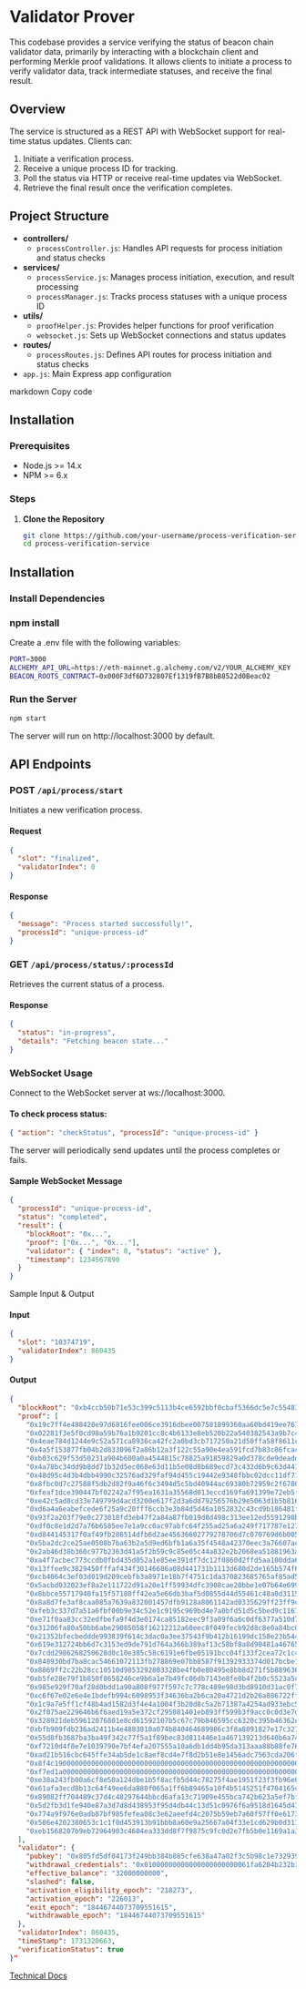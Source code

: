 # Validator Prover

This codebase provides a service verifying the status of beacon chain validator data, primarily by interacting with a blockchain client and performing Merkle proof validations. It allows clients to initiate a process to verify validator data, track intermediate statuses, and receive the final result.

## Overview

The service is structured as a REST API with WebSocket support for real-time status updates. Clients can:

1. Initiate a verification process.
2. Receive a unique process ID for tracking.
3. Poll the status via HTTP or receive real-time updates via WebSocket.
4. Retrieve the final result once the verification completes.

## Project Structure

- **controllers/**
  - `processController.js`: Handles API requests for process initiation and status checks
- **services/**
  - `processService.js`: Manages process initiation, execution, and result processing
  - `processManager.js`: Tracks process statuses with a unique process ID
- **utils/**
  - `proofHelper.js`: Provides helper functions for proof verification
  - `websocket.js`: Sets up WebSocket connections and status updates
- **routes/**
  - `processRoutes.js`: Defines API routes for process initiation and status checks
- `app.js`: Main Express app configuration

markdown
Copy code

## Installation

### Prerequisites

- Node.js >= 14.x
- NPM >= 6.x

### Steps

1. **Clone the Repository**
   ```bash
   git clone https://github.com/your-username/process-verification-service.git
   cd process-verification-service
   ```

## Installation

### Install Dependencies

### npm install

Create a .env file with the following variables:

```bash
PORT=3000
ALCHEMY_API_URL=https://eth-mainnet.g.alchemy.com/v2/YOUR_ALCHEMY_KEY
BEACON_ROOTS_CONTRACT=0x000F3df6D732807Ef1319fB7B8bB8522d0Beac02

```

### Run the Server

```bash
npm start
```

The server will run on http://localhost:3000 by default.

## API Endpoints

### POST `/api/process/start`

Initiates a new verification process.

#### Request

```json
{
  "slot": "finalized",
  "validatorIndex": 0
}
```

#### Response

```json
{
  "message": "Process started successfully!",
  "processId": "unique-process-id"
}
```

### GET `/api/process/status/:processId`

Retrieves the current status of a process.

#### Response

```json
{
  "status": "in-progress",
  "details": "Fetching beacon state..."
}
```

### WebSocket Usage

Connect to the WebSocket server at ws://localhost:3000.

#### To check process status:

```json
{ "action": "checkStatus", "processId": "unique-process-id" }
```

The server will periodically send updates until the process completes or fails.

#### Sample WebSocket Message

```json
{
  "processId": "unique-process-id",
  "status": "completed",
  "result": {
    "blockRoot": "0x...",
    "proof": ["0x...", "0x..."],
    "validator": { "index": 0, "status": "active" },
    "timestamp": 1234567890
  }
}
```

Sample Input & Output

#### Input

```json
{
  "slot": "10374719",
  "validatorIndex": 860435
}
```

#### Output

```json
{
  "blockRoot": "0xb4ccb50b71e53c399c5113b4ce6592bbf0cbaf5366dc5e7c5548351f38b6e782",
  "proof": [
    "0x19c7ff4e488420e97d6816fee006ce3916dbee007581899360aa60bd419ee767",
    "0x02281f3e5f0cd98a59b76a1b9201cc8c4b6133e8eb520b22a540382543a9b7c4",
    "0x4eae784d1244e9c52a571ca8936ca42fc2a0bd3cb717250a21d50ffa58f8611c",
    "0x4a5f153877fb04b2d833096f2a86b12a3f122c55a90e4ea591fcd7b83c86fcac",
    "0xb03c629f53d50231a904b600a0a4544815c78825a91859829a0d378cde9deadd",
    "0x4a78bc34dd9b8dd71b32d5ec068e63d11b5e08d8b689ecd73c432d6b9c63d441",
    "0x48d95c4d3b4dbb4990c32576ad329faf94d455c19442e9348fbbc02dcc11df71",
    "0x8fbc0d7c27588f5db2d82f9a46f6c3494d5c5bd40944ac69380b72959c2f6786",
    "0xfeaf1dce390447bf02242a7f95ea1631a35568d013eccd169fa691399e72eb5f",
    "0xe42c5ad8cd33e749799d4acd3200e617f2d3a6dd79256576b29e5063d1b5b816",
    "0xd6a4a6eabefcede6f25a9c20fff6ccb3e3b84d5d46a1052832c43cd9b186481f",
    "0x93f2a203f79e0c273018fd3eb47f2a84a87fb019d8d498c313ee12ed5591298b",
    "0xdf0c8e1d2d7a76b6585ee7e1a9cc0ac97abfc64f255ad25a6a249f717787e127",
    "0xd844145317f0af49fb286514dfb6d2ae45636602779278706d7c070769d6b005",
    "0x5ba2dc2ce25ae0508b7ba63b2a5d9ed6bfb1a6a35f4548a42370eec3a76607ac",
    "0x2ab46d38b360c977b2363d41a5f2b59c9c85e05c44a832e2b2068ea51881963a",
    "0xa4f7acbec773ccdb0fbd435d052a1e85ee391df7dc12f0860d2ffd5aa100dda6",
    "0x13ffee9c3829450fffaf434f30146686a08d441731b1113d680d2de165b574f6",
    "0xcb4064c3ef03d019d209cebfb3a8971e18b7f4751c1da370823685765af85ad5",
    "0x5acbd032023ef8a2e111722d91a20e1ff59934dfc3908cae20bbe1e07b64e699",
    "0x8bbce55717948fa15f57180ff42ea5e66db3baf5d0855d44d55461c48a0d3115",
    "0x8a8d7fe3af8caa085a7639a832001457dfb9128a8061142ad0335629ff23ff9c",
    "0xfeb3c337d7a51a6fbf00b9e34c52e1c9195c969bd4e7a0bfd51d5c5bed9c1167",
    "0xe71f0aa83cc32edfbefa9f4d3e0174ca85182eec9f3a09f6a6c0df6377a510d7",
    "0x31206fa80a50bb6abe29085058f16212212a60eec8f049fecb92d8c8e0a84bc0",
    "0x21352bfecbeddde993839f614c3dac0a3ee37543f9b412b16199dc158e23b544",
    "0x619e312724bb6d7c3153ed9de791d764a366b389af13c58bf8a8d90481a46765",
    "0x7cdd2986268250628d0c10e385c58c6191e6fbe05191bcc04f133f2cea72c1c4",
    "0x848930bd7ba8cac54661072113fb278869e07bb8587f91392933374d017bcbe1",
    "0x8869ff2c22b28cc10510d9853292803328be4fb0e80495e8bb8d271f5b889636",
    "0xb5fe28e79f1b850f8658246ce9b6a1e7b49fc06db7143e8fe0b4f2b0c5523a5c",
    "0x985e929f70af28d0bdd1a90a808f977f597c7c778c489e98d3bd8910d31ac0f7",
    "0xc6f67e02e6e4e1bdefb994c6098953f34636ba2b6ca20a4721d2b26a886722ff",
    "0x1c9a7e5ff1cf48b4ad1582d3f4e4a1004f3b20d8c5a2b71387a4254ad933ebc5",
    "0x2f075ae229646b6f6aed19a5e372cf295081401eb893ff599b3f9acc0c0d3e7d",
    "0x328921deb59612076801e8cd61592107b5c67c79b846595cc6320c395b46362c",
    "0xbfb909fdb236ad2411b4e4883810a074b840464689986c3f8a8091827e17c327",
    "0x55d8fb3687ba3ba49f342c77f5a1f89bec83d811446e1a467139213d640b6a74",
    "0xf7210d4f8e7e1039790e7bf4efa207555a10a6db1dd4b95da313aaa88b88fe76",
    "0xad21b516cbc645ffe34ab5de1c8aef8cd4e7f8d2b51e8e1456adc7563cda206f",
    "0x8f4c190000000000000000000000000000000000000000000000000000000000",
    "0xf7ed1a0000000000000000000000000000000000000000000000000000000000",
    "0xe38a243fb00a6cf8e50a124dbe1b5f8acfb5d44c78275f4ae1951f23f3fb96e8",
    "0x61afa3ecd8b13c64f49ee6da880f065a1ff6b89465a10f4b5145251f4704165c",
    "0x89082ff704489c37d4c48297644bbcd6afa13c71909e455bca742b623a5ef7bf",
    "0x5d2fb3d1fe940e87a3d7d8d438953f95d4db44c13d51c0976f6a9518d1645d47",
    "0x774a9f976e0adb87bf985fefea08c3e62aeefd4c2075b59eb7a60f57ff0e6173",
    "0x586e4202380653c1c1f0d453913b91bbb8a60e9a25667a04f33e1cd629b0d311",
    "0xeb1568207b9eb72964903c4604ea333dd8f7f9875c9fc0d2e7fb5b0e1169a1a3"
  ],
  "validator": {
    "pubkey": "0x805fd5df04173f249bb384b885cfe638a47a02f3c5b98c1e7329397bceca2bd9935f19ab45dac76a5764d8c47367d8f8",
    "withdrawal_credentials": "0x01000000000000000000000061fa6204b232b3e8f3eb388b50a2f2574c9052a6",
    "effective_balance": "32000000000",
    "slashed": false,
    "activation_eligibility_epoch": "218273",
    "activation_epoch": "226013",
    "exit_epoch": "18446744073709551615",
    "withdrawable_epoch": "18446744073709551615"
  },
  "validatorIndex": 860435,
  "timeStamp": 1731320663,
  "verificationStatus": true
}"
```

[Technical Docs](./TechnicalDocumentation.md)
